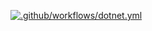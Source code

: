 
[![.github/workflows/dotnet.yml](https://github.com/BijuK/BijuTagTest/actions/workflows/dotnet.yml/badge.svg)](https://github.com/BijuK/BijuTagTest/actions/workflows/dotnet.yml)
